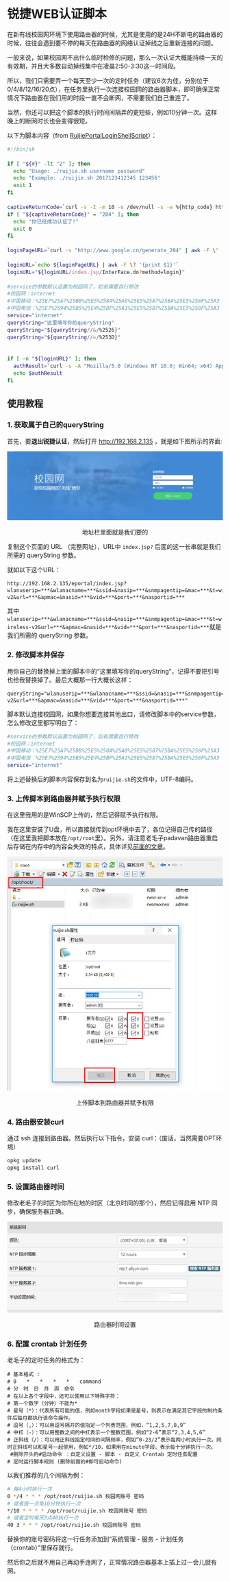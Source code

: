 # 锐捷WEB认证脚本

在新有线校园网环境下使用路由器的时候，尤其是使用的是24H不断电的路由器的时候，往往会遇到要不停的每天在路由器的网络认证掉线之后重新连接的问题。

一般来说，如果校园网不出什么临时检修的问题，那么一次认证大概能持续一天的有效期，并且大多数自动掉线集中在凌晨2:50-3:30这一时间段。

所以，我们只需要弄一个每天至少一次的定时任务（建议6次为佳，分别位于0/4/8/12/16/20点），在任务里执行一次连接校园网的路由器脚本，即可确保正常情况下路由器在我们用的时段一直不会断网，不需要我们自己重连了。

当然，你还可以把这个脚本的执行时间间隔弄的更短些，例如10分钟一次。这样晚上的断网时长也会变得很短。

以下为脚本内容（from [RuijiePortalLoginShellScript](https://github.com/LGiki/RuijiePortalLoginShellScript/blob/master/ruijie_template.sh)）：

```bash
#!/bin/sh

if [ "${#}" -lt "2" ]; then
  echo "Usage: ./ruijie.sh username password"
  echo "Example: ./ruijie.sh 2017123412345 123456"
  exit 1
fi

captiveReturnCode=`curl -s -I -m 10 -o /dev/null -s -w %{http_code} http://www.google.cn/generate_204`
if [ "${captiveReturnCode}" = "204" ]; then
  echo "你已经成功认证了!"
  exit 0
fi

loginPageURL=`curl -s "http://www.google.cn/generate_204" | awk -F \' '{print $2}'`

loginURL=`echo ${loginPageURL} | awk -F \? '{print $1}'`
loginURL="${loginURL/index.jsp/InterFace.do?method=login}"

#service的参数默认设置为校园网了，如有需要自行修改
#校园网：internet
#中国移动：%25E7%25A7%25BB%25E5%258A%25A8%25E5%2587%25BA%25E5%258F%25A3
#中国电信：%25E7%2594%25B5%25E4%25BF%25A1%25E5%2587%25BA%25E5%258F%25A3
service="internet"
queryString="这里填写你的queryString"
queryString="${queryString//&/%2526}"
queryString="${queryString//=/%253D}"


if [ -n "${loginURL}" ]; then
  authResult=`curl -s -A "Mozilla/5.0 (Windows NT 10.0; Win64; x64) AppleWebKit/537.36 (KHTML, like Gecko) Chrome/61.0.3163.91 Safari/537.36" -e "${loginPageURL}" -b "EPORTAL_COOKIE_USERNAME=; EPORTAL_COOKIE_PASSWORD=; EPORTAL_COOKIE_SERVER=; EPORTAL_COOKIE_SERVER_NAME=; EPORTAL_AUTO_LAND=; EPORTAL_USER_GROUP=; EPORTAL_COOKIE_OPERATORPWD=;" -d "userId=${1}&password=${2}&service=${service}&queryString=${queryString}&operatorPwd=&operatorUserId=&validcode=&passwordEncrypt=false" -H "Accept: text/html,application/xhtml+xml,application/xml;q=0.9,image/webp,image/apng,*/*;q=0.8" -H "Content-Type: application/x-www-form-urlencoded; charset=UTF-8" "${loginURL}"`
  echo $authResult
fi

```
## 使用教程
### 1. 获取属于自己的queryString
首先，要**退出锐捷认证**，然后打开 http://192.168.2.135 ，就是如下图所示的界面:

<div align="center">
  <img src="/assets/ruijie_web.png"/>
  <p>地址栏里面就是我们要的</p>
</div>

复制这个页面的 URL （完整网址），URL中 `index.jsp?` 后面的这一长串就是我们所需的 queryString 参数。

就如以下这个URL：

```
http://192.168.2.135/eportal/index.jsp?wlanuserip=***&wlanacname=***&ssid=&nasip=***&snmpagentip=&mac=***&t=wireless-v2&url=***&apmac=&nasid=***&vid=***&port=***&nasportid=***
```

其中`wlanuserip=***&wlanacname=***&ssid=&nasip=***&snmpagentip=&mac=***&t=wireless-v2&url=***&apmac=&nasid=***&vid=***&port=***&nasportid=***`就是我们所需的 queryString 参数。

### 2. 修改脚本并保存
用你自己的替换掉上面的脚本中的“这里填写你的queryString”，记得不要把引号也给我替换掉了。最后大概那一行大概长这样：

```
queryString="wlanuserip=***&wlanacname=***&ssid=&nasip=***&snmpagentip=&mac=***&t=wireless-v2&url=***&apmac=&nasid=***&vid=***&port=***&nasportid=***"
```

脚本默认连接校园网，如果你想要连接其他出口，请修改脚本中的service参数，怎么修改这里都写明白了：

```bash
#service的参数默认设置为校园网了，如有需要自行修改
#校园网：internet
#中国移动：%25E7%25A7%25BB%25E5%258A%25A8%25E5%2587%25BA%25E5%258F%25A3
#中国电信：%25E7%2594%25B5%25E4%25BF%25A1%25E5%2587%25BA%25E5%258F%25A3
service="internet"
```

将上述替换后的脚本内容保存到名为`ruijie.sh`的文件中，UTF-8编码。

### 3. 上传脚本到路由器并赋予执行权限
在这里我用的是WinSCP上传的，然后记得赋予执行权限。

我在这里安装了U盘，所以直接就传到opt环境中去了，各位记得自己传的路径（在这里我把脚本放在`/opt/root`里）。另外，请注意老毛子padavan路由器重启后存储在内存中的内容会失效的特点，具体详见[前面的文章](https://github.com/syaoranwe/SCUNET/tree/master/code/%E5%A4%A9%E7%BF%BC%E9%A3%9Eyoung)。

<div align="center">
  <img src="/assets/上传ruijie到路由器.jpg"/>
  <p>上传脚本到路由器并赋予权限</p>
</div>

### 4. 路由器安装curl
通过 ssh 连接到路由器。然后执行以下指令，安装 curl：（废话，当然需要OPT环境）
```bash
opkg update
opkg install curl
```

### 5. 设置路由器时间
修改老毛子的时区为你所在地的时区（北京时间的那个），然后记得启用 NTP 同步，确保服务器正确。
<div align="center">
  <img src="/assets/路由器时间设置.jpg"/>
  <p>路由器时间设置</p>
</div>

### 6. 配置 crontab 计划任务
老毛子的定时任务的格式为：
```
# 基本格式 :
# 0　　*　　*　　*　　*　　command
# 分　时　日　月　周　命令
# 在以上各个字段中，还可以使用以下特殊字符：
# 第一个数字（分钟）不能为*
# 星号（*）：代表所有可能的值，例如month字段如果是星号，则表示在满足其它字段的制约条件后每月都执行该命令操作。
# 逗号（,）：可以用逗号隔开的值指定一个列表范围，例如，“1,2,5,7,8,9”
# 中杠（-）：可以用整数之间的中杠表示一个整数范围，例如“2-6”表示“2,3,4,5,6”
# 正斜线（/）：可以用正斜线指定时间的间隔频率，例如“0-23/2”表示每两小时执行一次。同时正斜线可以和星号一起使用，例如*/10，如果用在minute字段，表示每十分钟执行一次。
 #删除开头的#启动命令 ：自定义设置 - 脚本 - 自定义 Crontab 定时任务配置
# 定时运行脚本规则 (删除前面的#即可启动命令)
```
以我们推荐的几个间隔为例：
```bash
# 每4小时执行一次
0 */4 * * * /opt/root/ruijie.sh 校园网账号 密码
# 或者狠一点每10分钟执行一次
*/10 * * * * /opt/root/ruijie.sh 校园网账号 密码
# 或者定时每天3点40执行一次
40 3 * * * /opt/root/ruijie.sh 校园网账号 密码
```

替换你的账号密码将这一行任务添加到“系统管理 - 服务 - 计划任务（crontab）”里保存就行。

然后你之后就不用自己再动手连网了，正常情况路由器基本上插上过一会儿就有网。
